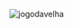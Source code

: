 
![jogodavelha](https://user-images.githubusercontent.com/88903189/140386383-8010cbf4-03a6-4475-b052-cbc3194bf24d.png)
